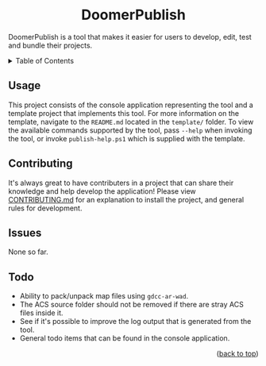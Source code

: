 <!-- Anchor for the "back to top" links -->
<a id="readme-top"></a>

<!-- Project logo -->
<br />
<div align="center">
  <h1>DoomerPublish</h1>
</div>

DoomerPublish is a tool that makes it easier for users to develop, edit, test and bundle their projects.

<!-- Table of contents -->
<details>
  <summary>Table of Contents</summary>
  <ol>
   <li>
      <a href="#usage">Usage</a>
    </li>
    <li>
      <a href="#contributing">Contributing</a>
    </li>
    <li>
      <a href="#issues">Issues</a>
    </li>
	<li>
      <a href="#todo">Todo</a>
    </li>
  </ol>
</details>


## Usage
This project consists of the console application representing the tool and a template project that implements this tool. For more information on the template, navigate to the `README.md` located in the `template/` folder. To view the available commands supported by the tool, pass `--help` when invoking the tool, or invoke `publish-help.ps1` which is supplied with the template.

## Contributing
It's always great to have contributers in a project that can share their knowledge and help develop the application! Please view [CONTRIBUTING.md](CONTRIBUTING.md) for an explanation to install the project, and general rules for development.

## Issues
None so far.

## Todo
- Ability to pack/unpack map files using `gdcc-ar-wad`.
- The ACS source folder should not be removed if there are stray ACS files inside it.
- See if it's possible to improve the log output that is generated from the tool.
- General todo items that can be found in the console application.

<p align="right">(<a href="#readme-top">back to top</a>)</p>
